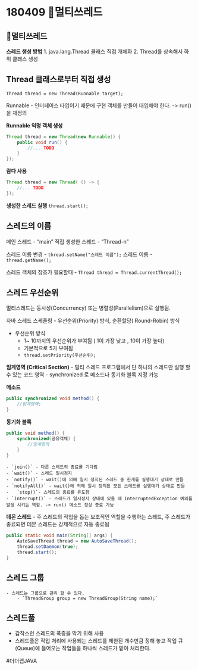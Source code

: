 # 180409  멀티쓰레드
## 멀티쓰레드

**스레드 생성 방법**
	1.  java.lang.Thread 클래스 직접 개체화
	2. Thread를 상속해서 하위 클래스 생성

## Thread 클래스로부터 직접 생성
`Thread thread = new Thread(Runnable target);`

Runnable - 인터페이스 타입이기 때문에 구현 객체를 만들어 대입해야 한다. -> run() 을 재정의

**Runnable 익명 객체 생성**
```java
Thread thread = new Thread(new Runnable() {
	public void run() {
		//....TODO
	}
});
```

**람다 사용**
```java
Thread thread = new Thread( () -> {
	//... TODO
});
```

**생성한 스레드 실행**
`thread.start();`


## 스레드의 이름
메인 스레드 - “main”
직접 생성한 스레드 - “Thread-n”

스레드 이름 변경 - `thread.setName("스레드 이름");`
스레드 이름 - `thread.getName();`

스레드 객체의 참조가 필요할때 - `Thread thread = Thread.currentThread();`


## 스레드 우선순위
멀티스레드는 동시성(Concurrency) 또는 병렬성(Parallelism)으로 실행됨.

자바 스레드 스케줄링 - 우선순위(Priority) 방식, 순환할당( Round-Robin) 방식

- 우선순위 방식 
	- 1~ 10까지의 우선순위가 부여됨 ( 1이 가장 낮고 , 10이 가장 높다)
	- 기본적으로 5가 부여됨
	- `thread.setPriority(우선순위);`


**임계영역 (Critical Section)**
	- 멀티 스레드 프로그램에서 단 하나의 스레드만 실행 할 수 있는 코드 영역
	- synchronized 로 메소드나 동기화 블록 지정 가능

**메소드**
```java
public synchronized void method() {
	//임계영역;
}
```

**동기화 블록**
```java
public void method() {
	synchronized(공유객체) {
		//임계영역
	}
}
```

	- `join()` - 다른 스레드의 종료를 기다림
	- `wait()` - 스레드 일시정지
	- `notify()` - wait()에 의해 일시 정지된 스레드 중 한개를 실행대기 상태로 만듬
	- `notifyAll()` - wait()에 의해 일시 정지된 모든 스레드를 실행대기 상태로 만듬
	-   `stop()`- 스레드의 종료를 유도함
	- `interrupt()` - 스레드가 일시정지 상태에 있을 때 InterruptedException 예외를 발생 시키는 역할. -> run() 메소드 정상 종료 가능

**데몬 스레드** - 주 스레드의 작업을 돕는 보조적인 역할을 수행하는 스레드, 주 스레드가 종료되면 데몬 스레드는 강제적으로 자동 종료됨

```java
public static void main(String[] args) {
	AutoSaveThread thread = new AutoSaveThread();
	thread.setDaemon(true);
	thread.start();
}
```

## 스레드 그룹
	- 스레드는 그룹으로 관리 할 수 있다.
		- `ThreadGroup group = new ThreadGroup(String name);`
	
## 스레드풀
- 갑작스런 스레드의 폭증을 막기 위해 사용
- 스레드풀은 작업 처리에 사용되는 스레드를 제한된 개수만큼 정해 놓고 작업 큐(Queue)에 들어오는 작업들을 하나씩 스레드가 맡아 처리한다.


			 

#더더랩JAVA